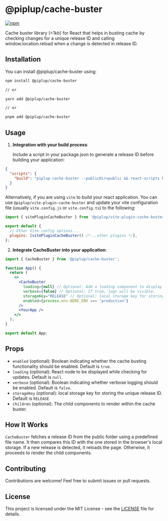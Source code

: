 # @piplup/cache-buster

[![npm](https://img.shields.io/npm/v/@piplup/cache-buster)](https://www.npmjs.com/package/@piplup/cache-buster)

Cache buster library (<1kb) for React that helps in busting cache by checking changes for a unique release ID and calling window.location.reload when a change is detected in release ID.

## Installation

You can install @piplup/cache-buster using:

```bash
npm install @piplup/cache-buster

// or

yarn add @piplup/cache-buster

// or

pnpm add @piplup/cache-buster
```

## Usage

1. **Integration with your build process**:

   Include a script in your package.json to generate a release ID before building your application:

```json
{
  "scripts": {
    "build": "piplup-cache-buster --publicDir=public && react-scripts build"
  }
}
```

Alternatively, if you are using `vite` to build your react application. You can use `@piplup/vite-plugin-cache-buster` and update your vite configuration file (usually `vite.config.js` or `vite.config.ts`) to the following:

```javascript
import { vitePluginCacheBuster } from '@piplup/vite-plugin-cache-buster';

export default {
  // Other Vite config options...
  plugins: [vitePluginCacheBuster() /*...other plugins */],
};
```

2. **Integrate CacheBuster into your application**:

```jsx
import { CacheBuster } from '@piplup/cache-buster';

function App() {
  return (
    <>
      <CacheBuster
        loading={null} // Optional: Add a loading component to display loading.
        verbose={false} // Optional: If true, logs will be visible.
        storageKey="RELEASE" // Optional: local storage key for storing the unique release ID.
        enabled={process.env.NODE_ENV === 'production'}
      />
      <YourApp />
    </>
  );
}

export default App;
```

## Props

- `enabled` (optional): Boolean indicating whether the cache busting functionality should be enabled. Default is `true`.
- `loading` (optional): React node to be displayed while checking for updates. Default is `null`.
- `verbose` (optional): Boolean indicating whether verbose logging should be enabled. Default is `false`.
- `storageKey` (optional): local storage key for storing the unique release ID. Default is `RELEASE`
- `children` (optional): The child components to render within the cache buster.

## How It Works

`CacheBuster` fetches a release ID from the public folder using a predefined file name. It then compares this ID with the one stored in the browser's local storage. If a new release is detected, it reloads the page. Otherwise, it proceeds to render the child components.

## Contributing

Contributions are welcome! Feel free to submit issues or pull requests.

## License

This project is licensed under the MIT License - see the [LICENSE](LICENSE) file for details.
